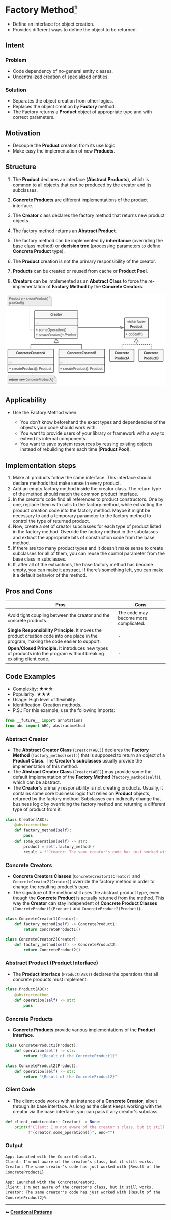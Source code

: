 # Factory Method[¹]

- Define an interface for object creation.
- Provides different ways to define the object to be returned.

## Intent

### Problem

- Code dependency of no-general entity classes.
- Uncentralized creation of specialized entities.

### Solution

- Separates the object creation from other logics.
- Replaces the object creation by **Factory** method.
- The Factory returns a **Product** object of appropriate type and with correct parameters.

## Motivation

- Decouple the **Product** creation from its use logic.
- Make easy the implementation of new **Products**.

## Structure

1. The **Product** declares an interface (**Abstract Products**), which is common to all objects that can be produced by the creator and its subclasses.
2. **Concrete Products** are different implementations of the product interface.
3. The **Creator** class declares the factory method that returns new product objects.

  1. The factory method returns an **Abstract Product**.
  2. The factory method can be implemented by **inheritance** (overriding the base class method) or **decision tree** (processing parameters to define **Concrete Product** type).
  3. The **Product** creation is not the primary responsibility of the creator.
  4. **Products** can be created or reused from cache or **Product Pool**.

4. **Creators** can be implemented as an **Abstract Class** to force the re-implementation of **Factory Method** by the **Concrete Creators**.

![Factory Method Structure](images/factory_method_structure.png)

## Applicability

- Use the Factory Method when:

  - You don’t know beforehand the exact types and dependencies of the objects your code should work with.
  - You want to provide users of your library or framework with a way to extend its internal components.
  - You want to save system resources by reusing existing objects instead of rebuilding them each time (**Product Pool**).

## Implementation steps

1. Make all products follow the same interface. This interface should declare methods that make sense in every product.
2. Add an empty factory method inside the creator class. The return type of the method should match the common product interface.
3. In the creator’s code find all references to product constructors. One by one, replace them with calls to the factory method, while extracting the product creation code into the factory method. Maybe it might be necessary to add a temporary parameter to the factory method to control the type of returned product.
4. Now, create a set of creator subclasses for each type of product listed in the factory method. Override the factory method in the subclasses and extract the appropriate bits of construction code from the base method.
5. If there are too many product types and it doesn’t make sense to create subclasses for all of them, you can reuse the control parameter from the base class in subclasses.
6. If, after all of the extractions, the base factory method has become empty, you can make it abstract. If there’s something left, you can make it a default behavior of the method.

## Pros and Cons

| Pros                                                                                                                                      | Cons                                  |
| ----------------------------------------------------------------------------------------------------------------------------------------- | ------------------------------------- |
| Avoid tight coupling between the creator and the concrete products.                                                                       | The code may become more complicated. |
| **Single Responsibility Principle**. It moves the product creation code into one place in the program, making the code easier to support. | -                                     |
| **Open/Closed Principle**. It introduces new types of products into the program without breaking existing client code.                    | -                                     |

## Code Examples

- Complexity: **★☆☆**
- Popularity: **★★★**
- Usage: High level of flexibility.
- Identification: Creation methods.
- P.S.: For this example, use the following imports:

```python
from __future__ import annotations
from abc import ABC, abstractmethod
```

### Abstract Creator

- The **Abstract Creator Class** (`Creator(ABC)`) declares the **Factory Method** (`factory_method(self)`) that is supposed to return an object of a **Product Class**. The **Creator's subclasses** usually provide the implementation of this method.
- The **Abstract Creator Class** (`Creator(ABC)`) may provide some the default implementation of the **Factory Method** (`factory_method(self)`), which can be abstract.
- The **Creator**'s primary responsibility is not creating products. Usually, it contains some core business logic that relies on **Product** objects, returned by the factory method. Subclasses can indirectly change that business logic by overriding the factory method and returning a different type of product from it.

```python
class Creator(ABC):
    @abstractmethod
    def factory_method(self):
        pass
    def some_operation(self) -> str:
        product = self.factory_method()
        result = f"Creator: The same creator's code has just worked with {product.operation()}"
```

### Concrete Creators

- **Concrete Creators Classes** (`ConcreteCreator1(Creator)` and `ConcreteCreator2(Creator)`) override the factory method in order to change the resulting product's type.
- The signature of the method still uses the abstract product type, even though the **Concrete Product** is actually returned from the method. This way the **Creator** can stay independent of **Concrete Product Classes** (`ConcreteProduct1(Product)` and `ConcreteProduct2(Product)`).

```python
class ConcreteCreator1(Creator):
    def factory_method(self) -> ConcreteProduct1:
        return ConcreteProduct1()
```

```python
class ConcreteCreator2(Creator):
    def factory_method(self) -> ConcreteProduct2:
        return ConcreteProduct2()
```

### Abstract Product (Product Interface)

- The **Product Interface** (`Product(ABC)`) declares the operations that all concrete products must implement.

```python
class Product(ABC):
    @abstractmethod
    def operation(self) -> str:
        pass
```

### Concrete Products

- **Concrete Products** provide various implementations of the **Product Interface**.

```python
class ConcreteProduct1(Product):
    def operation(self) -> str:
        return "{Result of the ConcreteProduct1}"
```

```python
class ConcreteProduct2(Product):
    def operation(self) -> str:
        return "{Result of the ConcreteProduct2}"
```

### Client Code

- The client code works with an instance of a **Concrete Creator**, albeit through its base interface. As long as the client keeps working with the creator via the base interface, you can pass it any creator's subclass.

```python
def client_code(creator: Creator) -> None:
    print(f"Client: I'm not aware of the creator's class, but it still works.\n"
          f"{creator.some_operation()}", end="")
```

### Output

```plain
App: Launched with the ConcreteCreator1.
Client: I'm not aware of the creator's class, but it still works.
Creator: The same creator's code has just worked with {Result of the ConcreteProduct1}

App: Launched with the ConcreteCreator2.
Client: I'm not aware of the creator's class, but it still works.
Creator: The same creator's code has just worked with {Result of the ConcreteProduct2}%  
```

___

⬅️ [**Creational Patterns**](../creational_patterns.md)

[¹]: ../../references.md

